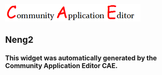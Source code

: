 ![CAE](https://github.com/patricia-cae/frontendComponent-124/blob/gh-pages/img/logo.png)  

Neng2
===================


This widget was automatically generated by the Community Application Editor CAE.  
---------------
